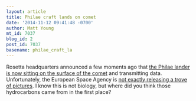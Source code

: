 ```yaml
---
layout: article
title: Philae craft lands on comet
date: '2014-11-12 09:41:48 -0700'
author: Matt Young
mt_id: 7037
blog_id: 2
post_id: 7037
basename: philae_craft_la
---
```

Rosetta headquarters announced a few moments ago that [the Philae lander is now sitting on the surface of the comet](http://news.sciencemag.org/europe/2014/11/live-blog-rosetta-comet-landing) and transmitting data. Unfortunately, the European Space Agency is [not exactly releasing a trove of pictures](http://news.sciencemag.org/europe/2014/11/tensions-surround-release-new-rosetta-comet-data). I know this is not biology, but where did you think those hydrocarbons came from in the first place?

